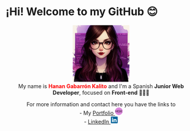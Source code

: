 <h1>¡Hi! Welcome to my GitHub 😊</h1>
<p align="center">
  <img src="avatar_readme_github.jpeg" alt="Hanan Gabarron Avatar" style="height:150px;" />
  <br/>
  My name is <strong style="color:red;">Hanan Gabarrón Kalito</strong> and I'm a Spanish <strong>Junior Web Developer</strong>, focused on <strong>Front-end</strong> 👩🏻‍💻
</p>

<p align="center">For more information and contact here you have the links to<br/> 
  - My <a href="https://portfolio-hanangk.vercel.app">Portfolio <img src="android-chrome-192x192.png" height=20px /></a> <br />
  - <a href="https://linkedin.com/in/hanangabarron">LinkedIn <img src="logo-linkedin-icon-4096.png" height=20px /></a></p>


